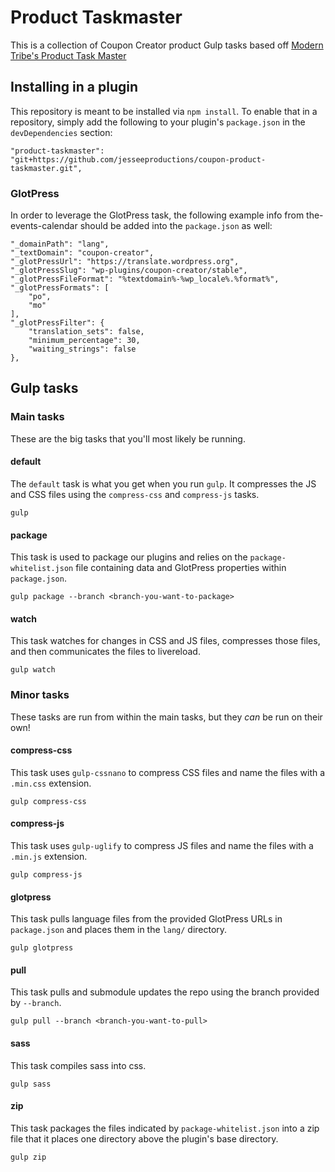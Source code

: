 # Product Taskmaster

This is a collection of Coupon Creator product Gulp tasks based off [Modern Tribe's Product Task Master](https://github.com/moderntribe/product-taskmaster)

## Installing in a plugin

This repository is meant to be installed via `npm install`. To enable
that in a repository, simply add the following to your plugin's
`package.json` in the `devDependencies` section:

```
"product-taskmaster": "git+https://github.com/jesseeproductions/coupon-product-taskmaster.git",
```

### GlotPress

In order to leverage the GlotPress task, the following example info from the-events-calendar
should be added into the `package.json` as well:

```
"_domainPath": "lang",
"_textDomain": "coupon-creator",
"_glotPressUrl": "https://translate.wordpress.org",
"_glotPressSlug": "wp-plugins/coupon-creator/stable",
"_glotPressFileFormat": "%textdomain%-%wp_locale%.%format%",
"_glotPressFormats": [
	"po",
	"mo"
],
"_glotPressFilter": {
	"translation_sets": false,
	"minimum_percentage": 30,
	"waiting_strings": false
},
```

## Gulp tasks

### Main tasks

These are the big tasks that you'll most likely be running.

#### default

The `default` task is what you get when you run `gulp`. It compresses
the JS and CSS files using the `compress-css` and `compress-js` tasks.

```
gulp
```

#### package

This task is used to package our plugins and relies on the
`package-whitelist.json` file containing data and GlotPress properties
within `package.json`.

```
gulp package --branch <branch-you-want-to-package>
```

#### watch

This task watches for changes in CSS and JS files, compresses those
files, and then communicates the files to livereload.

```
gulp watch
```

### Minor tasks

These tasks are run from within the main tasks, but they _can_ be run on
their own!

#### compress-css

This task uses `gulp-cssnano` to compress CSS files and name the files
with a `.min.css` extension.

```
gulp compress-css
```

#### compress-js

This task uses `gulp-uglify` to compress JS files and name the files
with a `.min.js` extension.

```
gulp compress-js
```

#### glotpress

This task pulls language files from the provided GlotPress URLs in `package.json` and places them in
the `lang/` directory.

```
gulp glotpress
```

#### pull

This task pulls and submodule updates the repo using the branch provided by `--branch`.

```
gulp pull --branch <branch-you-want-to-pull>
```

#### sass

This task compiles sass into css.

```
gulp sass
```

#### zip

This task packages the files indicated by `package-whitelist.json` into
a zip file that it places one directory above the plugin's base
directory.

```
gulp zip
```

